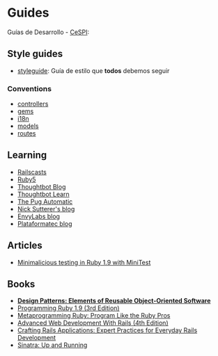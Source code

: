 # Guides

Guías de Desarrollo - [CeSPI](http://www.cespi.unlp.edu.ar):

## Style guides

* [styleguide](https://github.com/styleguide): Guía de estilo que **todos** debemos seguir

### Conventions

* [controllers](https://github.com/Desarrollo-CeSPI/guides/blob/master/conventions/controllers.md)
* [gems](https://github.com/Desarrollo-CeSPI/guides/blob/master/conventions/gems.md)
* [i18n](https://github.com/Desarrollo-CeSPI/guides/blob/master/conventions/i18n.md)
* [models](https://github.com/Desarrollo-CeSPI/guides/blob/master/conventions/models.md)
* [routes](https://github.com/Desarrollo-CeSPI/guides/blob/master/conventions/routes.md)

## Learning

* [Railscasts](http://railscasts.com/)
* [Ruby5](http://ruby5.envylabs.com/)
* [Thoughtbot Blog](https://blog.thoughtbot.com/)
* [Thoughtbot Learn](https://learn.thoughtbot.com/)
* [The Pug Automatic](http://henrik.nyh.se/)
* [Nick Sutterer's blog](http://nicksda.apotomo.de/)
* [EnvyLabs blog](http://blog.envylabs.com/)
* [Plataformatec blog](http://blog.plataformatec.com.br/)

## Articles

* [Minimalicious testing in Ruby 1.9 with MiniTest](http://blog.arvidandersson.se/2012/03/28/minimalicous-testing-in-ruby-1-9)

## Books

* **[Design Patterns: Elements of Reusable Object-Oriented Software](http://www.pearsonhighered.com/educator/product/Design-Patterns-Elements-of-Reusable-ObjectOriented-Software/9780201633610.page)**
* [Programming Ruby 1.9 (3rd Edition)](http://pragprog.com/book/ruby3/programming-ruby-1-9)
* [Metaprogramming Ruby: Program Like the Ruby Pros](http://pragprog.com/book/ppmetr/metaprogramming-ruby)
* [Advanced Web Development With Rails (4th Edition)](http://pragprog.com/book/rails4/agile-web-development-with-rails)
* [Crafting Rails Applications: Expert Practices for Everyday Rails Development](http://pragprog.com/book/jvrails/crafting-rails-applications)
* [Sinatra: Up and Running](http://shop.oreilly.com/product/0636920019664.do)

